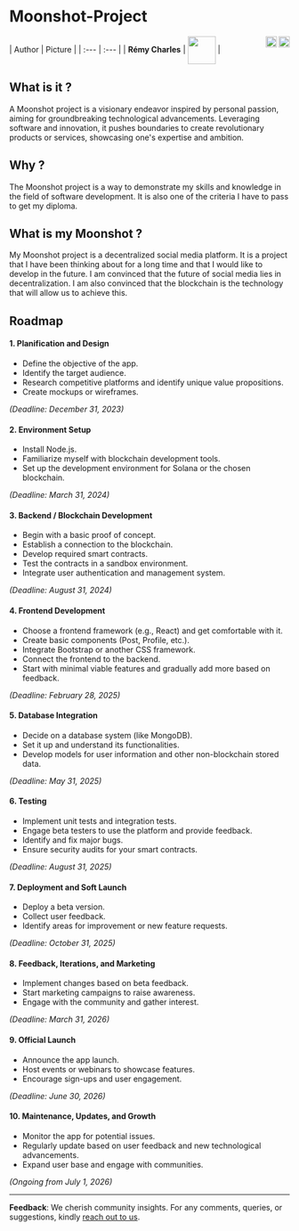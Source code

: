 # Moonshot-Project

[<img src="https://www.presse-citron.net/app/uploads/2020/06/linkedin-logo.jpg"  width="20px" align=right>](https://www.linkedin.com/in/r%C3%A9my-charles-2a8960232/)
[<img src="https://cdn.pixabay.com/photo/2022/01/30/13/33/github-6980894_1280.png" width="20" align="right">](https://github.com/RemyCHARLES)
| Author | Picture |
| :--- | :--- |
| **Rémy Charles** | <img src="https://ca.slack-edge.com/T019N8PRR7W-U0338M4B32R-2e88fca92827-512" width="50px" align=center> |

## What is it ?

A Moonshot project is a visionary endeavor inspired by personal passion, aiming for groundbreaking technological advancements. Leveraging software and innovation, it pushes boundaries to create revolutionary products or services, showcasing one's expertise and ambition.

## Why ? 

The Moonshot project is a way to demonstrate my skills and knowledge in the field of software development. It is also one of the criteria I have to pass to get my diploma.

## What is my Moonshot ?

My Moonshot project is a decentralized social media platform. It is a project that I have been thinking about for a long time and that I would like to develop in the future. I am convinced that the future of social media lies in decentralization. I am also convinced that the blockchain is the technology that will allow us to achieve this.

## Roadmap

#### 1. **Planification and Design** 

- Define the objective of the app.
- Identify the target audience.
- Research competitive platforms and identify unique value propositions.
- Create mockups or wireframes.

_(Deadline: December 31, 2023)_

#### 2. **Environment Setup** 

- Install Node.js.
- Familiarize myself with blockchain development tools.
- Set up the development environment for Solana or the chosen blockchain.

_(Deadline: March 31, 2024)_

#### 3. **Backend / Blockchain Development** 

- Begin with a basic proof of concept.
- Establish a connection to the blockchain.
- Develop required smart contracts.
- Test the contracts in a sandbox environment.
- Integrate user authentication and management system.

_(Deadline: August 31, 2024)_

#### 4. **Frontend Development** 
- Choose a frontend framework (e.g., React) and get comfortable with it.
- Create basic components (Post, Profile, etc.).
- Integrate Bootstrap or another CSS framework.
- Connect the frontend to the backend.
- Start with minimal viable features and gradually add more based on feedback.

_(Deadline: February 28, 2025)_

#### 5. **Database Integration** 
- Decide on a database system (like MongoDB).
- Set it up and understand its functionalities.
- Develop models for user information and other non-blockchain stored data.

_(Deadline: May 31, 2025)_

#### 6. **Testing** 

- Implement unit tests and integration tests.
- Engage beta testers to use the platform and provide feedback.
- Identify and fix major bugs.
- Ensure security audits for your smart contracts.
  
_(Deadline: August 31, 2025)_

#### 7. **Deployment and Soft Launch** 

- Deploy a beta version.
- Collect user feedback.
- Identify areas for improvement or new feature requests.

_(Deadline: October 31, 2025)_

#### 8. **Feedback, Iterations, and Marketing** 

- Implement changes based on beta feedback.
- Start marketing campaigns to raise awareness.
- Engage with the community and gather interest.
  
_(Deadline: March 31, 2026)_

#### 9. **Official Launch** 

- Announce the app launch.
- Host events or webinars to showcase features.
- Encourage sign-ups and user engagement.

_(Deadline: June 30, 2026)_

#### 10. **Maintenance, Updates, and Growth** 
- Monitor the app for potential issues.
- Regularly update based on user feedback and new technological advancements.
- Expand user base and engage with communities.

_(Ongoing from July 1, 2026)_

___ 

**Feedback**: We cherish community insights. For any comments, queries, or suggestions, kindly [reach out to us](mailto:remy.charles@algosup.com).